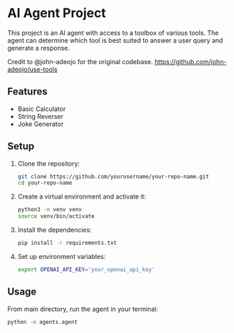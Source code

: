 # AI Agent Project

This project is an AI agent with access to a toolbox of various tools. The agent can determine which tool is best suited to answer a user query and generate a response.

Credit to @john-adeojo for the original codebase.
https://github.com/john-adeojo/use-tools


## Features

- Basic Calculator
- String Reverser
- Joke Generator

## Setup

1. Clone the repository:
   ```bash
   git clone https://github.com/yourusername/your-repo-name.git
   cd your-repo-name
   ```

2. Create a virtual environment and activate it:
   ```bash
   python3 -m venv venv
   source venv/bin/activate
   ```

3. Install the dependencies:
   ```bash
   pip install -r requirements.txt
   ```

4. Set up environment variables:
   ```bash
   export OPENAI_API_KEY='your_openai_api_key'
   ```

## Usage

From main directory, run the agent in your terminal: 
```bash
python -m agents.agent
``` 
